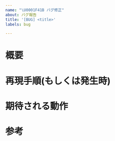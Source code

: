 ```yaml
---
name: "\U0001F41B バグ修正"
about: バグ報告
title: '[BUG] <title>'
labels: bug

---
```

# 概要
<!-- このバグは何ですか？ -->

# 再現手順(もしくは発生時)
<!-- このバグを再現する手順を記述してください。 -->

# 期待される動作
<!-- このバグがなかった場合に期待される動作を記述してください。 -->

# 参考
<!-- このバグの修正に参考になりそうなサイトや資料があれば記述してください。 -->
